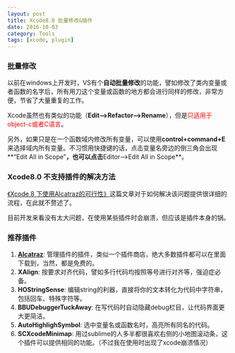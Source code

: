 ```yaml
---
layout: post
title: Xcode8.0 批量修改&插件
date: 2016-10-03
category: Tools
tags: [xcode, plugin]
---
```


### 批量修改
以前在windows上开发时，VS有个**自动批量修改**的功能，譬如修改了类内变量或者函数的名字后，所有用刀这个变量或函数的地方都会进行同样的修改，非常方便，节省了大量重复的工作。

Xcode虽然也有类似的功能（**Edit-->Refactor-->Rename**），但是<font color='red'>只适用于object-c或者C语言</font>。

另外，如果只是在一个函数域内修改所有变量，可以使用**control+command+E**来选择域内所有变量。不习惯用快捷键的话，点击变量名旁边的倒三角会出现**“Edit All in Scope”**，也可以点击**Editor-->Edit All in Scope**。

### Xcode8.0 不支持插件的解决方法

[《Xcode 8 下使用Alcatraz的可行性》](http://www.jianshu.com/p/dc2fc2a680fc)这篇文章对于如何解决该问题提供很详细的流程，在此就不赘述了。

目前开发来看没有太大问题，在使用某些插件时会崩溃，但应该是插件本身的锅。

### 推荐插件

1. **[Alcatraz](http://alcatraz.io/)**: 管理插件的插件，类似一个插件商店，绝大多数插件都可以在里面下载到，当然，都是免费的。
2. **XAlign**: 按要求对齐代码，譬如多行代码均按照等号进行对齐等，强迫症必备。
3. **HOStringSense**: 编辑string的利器，直接将你的文本转化为代码中字符串，包括回车、特殊字符等。
4. **BBUDebuggerTuckAway**: 在写代码时自动隐藏debug栏目，让代码界面更大更简洁。
5. **AutoHighlighSymbol**: 选中变量名或函数名时，高亮所有同名的代码。
6. **SCXcodeMinimap**: 用过sublime的人多半都很喜欢右侧的小地图滚动条，这个插件可以提供相同的功能。（不过我在使用时出现了xcode崩溃情况）




